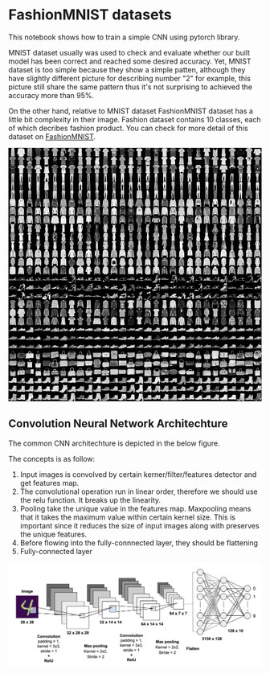 # FashionMNIST datasets

This notebook shows how to train a simple CNN using pytorch library.

MNIST dataset usually was used to check and evaluate whether our built model has been correct and reached some desired accuracy. Yet, MNIST dataset is too simple because they show a simple patten, although they have slightly different picture for describing number "2" for example, this picture still share the same pattern thus it's not surprising to achieved the accuracy more than 95%.

On the other hand, relative to MNIST dataset FashionMNIST dataset has a little bit complexity in their image. Fashion dataset contains 10 classes, each of which decribes fashion product. You can check for more detail of this dataset on [FashionMNIST](https://github.com/zalandoresearch/fashion-mnist).

![fashion](fashion-mnist-sprite.png)

## Convolution Neural Network Architechture

The common CNN architechture is depicted in the below figure. 

The concepts is as follow:

1. Input images is convolved by certain kerner/filter/features detector and get features map. 
2. The convolutional operation run in linear order, therefore we should use the relu function. It breaks up the linearity.
2. Pooling take the unique value in the features map. Maxpooling means that it takes the maximum value within certain kernel size. This is important since it reduces the size of input images along with preserves the unique features.
3. Before flowing into the fully-connnected layer, they should be flattening
4. Fully-connected layer

![CNN](cnn.png)

